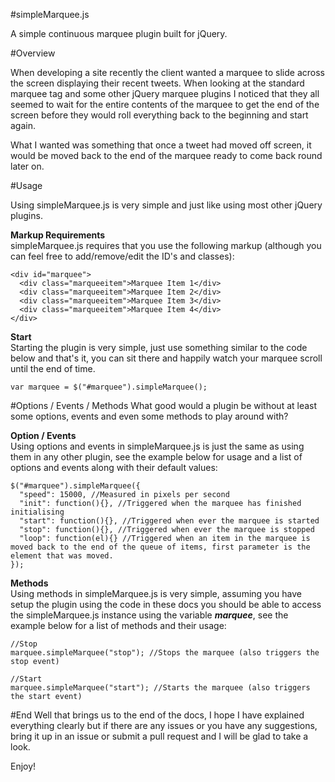 #simpleMarquee.js

A simple continuous marquee plugin built for jQuery.

#Overview

When developing a site recently the client wanted a marquee to slide across the screen displaying their recent tweets. When looking at the standard marquee tag and some other jQuery marquee plugins I noticed that they all seemed to wait for the entire contents of the marquee to get the end of the screen before they would roll everything back to the beginning and start again.

What I wanted was something that once a tweet had moved off screen, it would be moved back to the end of the marquee ready to come back round later on.

#Usage

Using simpleMarquee.js is very simple and just like using most other jQuery plugins.

**Markup Requirements**  
simpleMarquee.js requires that you use the following markup (although you can feel free to add/remove/edit the ID's and classes):

    <div id="marquee">
      <div class="marqueeitem">Marquee Item 1</div>
      <div class="marqueeitem">Marquee Item 2</div>
      <div class="marqueeitem">Marquee Item 3</div>
      <div class="marqueeitem">Marquee Item 4</div>
    </div>

**Start**  
Starting the plugin is very simple, just use something similar to the code below and that's it, you can sit there and happily watch your marquee scroll until the end of time.

    var marquee = $("#marquee").simpleMarquee();

#Options / Events / Methods
What good would a plugin be without at least some options, events and even some methods to play around with?

**Option / Events**  
Using options and events in simpleMarquee.js is just the same as using them in any other plugin, see the example below for usage and a list of options and events along with their default values:

    $("#marquee").simpleMarquee({
      "speed": 15000, //Measured in pixels per second
      "init": function(){}, //Triggered when the marquee has finished initialising
      "start": function(){}, //Triggered when ever the marquee is started
      "stop": function(){}, //Triggered when ever the marquee is stopped
      "loop": function(el){} //Triggered when an item in the marquee is moved back to the end of the queue of items, first parameter is the element that was moved.
    });

**Methods**  
Using methods in simpleMarquee.js is very simple, assuming you have setup the plugin using the code in these docs you should be able to access the simpleMarquee.js instance using the variable ***marquee***, see the example below for a list of methods and their usage:

    //Stop
    marquee.simpleMarquee("stop"); //Stops the marquee (also triggers the stop event)
    
    //Start
    marquee.simpleMarquee("start"); //Starts the marquee (also triggers the start event)

#End
Well that brings us to the end of the docs, I hope I have explained everything clearly but if there are any issues or you have any suggestions, bring it up in an issue or submit a pull request and I will be glad to take a look.

Enjoy!